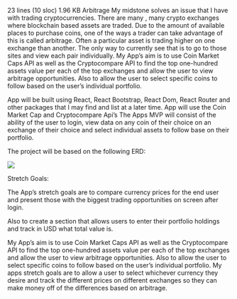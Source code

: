 
     
23 lines (10 sloc)  1.96 KB
				Arbitrage
My midstone solves an issue that I have with trading cryptocurrencies. There are many , many crypto exchanges where blockchain based assets are traded. Due to the amount of available places to purchase coins, one of the ways a trader can take advantage of this is called arbitrage. Often a particular asset is trading higher on one exchange than another. The only way to currently see that is to go to those sites and view each pair individually. My App’s aim is to use Coin Market Caps API as well as the Cryptocompare API to find the top one-hundred assets value per each of the top exchanges and allow the user to view arbitrage opportunities. Also to allow the user to select specific coins to follow based on the user’s individual portfolio.

App will be built using React, React Bootstrap, React Dom, React Router and other packages that I may find and list at a later time. App will use the Coin Market Cap and Cryptocompare Api’s The Apps MVP will consist of the ability of the user to login, view data on any coin of their choice on an exchange of their choice and select individual assets to follow base on their portfolio.

The project will be based on the following ERD:
<div><img id="x" src="https://erdplus.com/#/edit-diagram/649204"></div>

Stretch Goals:

The App’s stretch goals are to compare currency prices for the end user and present those with the biggest trading opportunities on screen after login.

Also to create a section that allows users to enter their portfolio holdings and track in USD what total value is.

My App’s aim is to use Coin Market Caps API as well as the Cryptocompare API to find the top one-hundred assets value per each of the top exchanges and allow the user to view arbitrage opportunities. Also to allow the user to select specific coins to follow based on the user’s individual portfolio. My apps stretch goals are to allow a user to select whichever currency they desire and track the different prices on different exchanges so they can make money off of the differences based on arbitrage.

